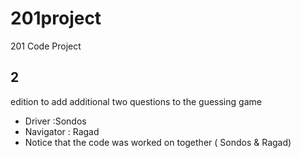 # 201project
201 Code Project

## 2
edition to add additional two questions to the guessing game
<br/>

* Driver :Sondos
* Navigator : Ragad
* Notice  that the code was worked on together ( Sondos & Ragad)